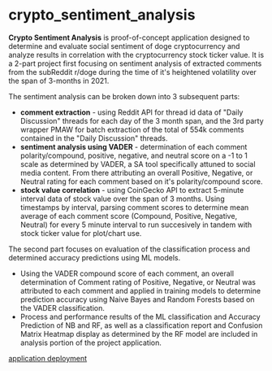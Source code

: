 # crypto_sentiment_analysis

<b>Crypto Sentiment Analysis</b> is proof-of-concept application designed to determine and evaluate social sentiment of doge cryptocurrency and analyze results in correlation with the cryptocurrency stock ticker value. 
It is a 2-part project first focusing on sentiment analysis of extracted comments from the subReddit r/doge during the time of it's heightened volatility over the span of 3-months in 2021. 

The sentiment analysis can be broken down into 3 subsequent parts:
<ul>
  <li><b>comment extraction</b> - using Reddit API for thread id data of "Daily Discussion" threads for each day of the 3 month span, and the 3rd party wrapper PMAW for batch extraction of the total of 554k comments contained in the "Daily Discussion" threads.</li>
  <li><b>sentiment analysis using VADER</b> - determination of each comment polarity/compound, positive, negative, and neutral score on a -1 to 1 scale as determined by VADER, a SA tool specifically attuned to social media content. From there attributing an overall Positive, Negative, or Neutral rating for each comment based on it's polarity/compound score.</li>
  <li><b>stock value correlation</b> - using CoinGecko API to extract 5-minute interval data of stock value over the span of 3 months. Using timestamps by interval, parsing comment scores to determine mean average of each comment score (Compound, Positive, Negative, Neutral) for every 5 minute interval to run succesively in tandem with stock ticker value for plot/chart use.</li>
</ul>

The second part focuses on evaluation of the classification process and determined accuracy predictions using ML models.
<ul>
<li>Using the VADER compound score of each comment, an overall determination of Comment rating of Positive, Negative, or Neutral was attributed to each comment and applied in training models to determine prediction accuracy using Naive Bayes and Random Forests based on the VADER classification. </li>
<li>Process and performance results of the ML classification and Accuracy Prediction of NB and RF, as well as a classification report and Confusion Matrix Heatmap display as determined by the RF model are included in analysis portion of the project application.</li>
</ul>

<a href="https://crypto-sentiment-analysis.herokuapp.com/">application deployment</a>
